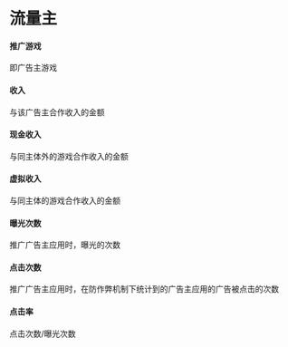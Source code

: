 # 流量主

#### 推广游戏

即广告主游戏

#### 收入

与该广告主合作收入的金额

#### 现金收入

与同主体外的游戏合作收入的金额

#### 虚拟收入

与同主体的游戏合作收入的金额

#### 曝光次数

推广广告主应用时，曝光的次数

#### 点击次数

推广广告主应用时，在防作弊机制下统计到的广告主应用的广告被点击的次数

#### 点击率

点击次数/曝光次数  


